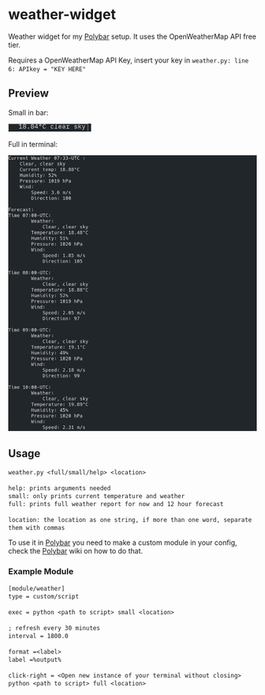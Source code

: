 # weather-widget

Weather widget for my [Polybar](https://github.com/polybar/polybar) setup. It uses the OpenWeatherMap API free tier.

Requires a OpenWeatherMap API Key, insert your key in ```weather.py: line 6: APIkey = "KEY HERE"```

## Preview

Small in bar:

![Small](https://raw.githubusercontent.com/c-jaenicke/weather-widget-polybar/main/img/widget-small.png)

Full in terminal:

![Full](https://raw.githubusercontent.com/c-jaenicke/weather-widget-polybar/main/img/widget-full.png)

## Usage

```text
weather.py <full/small/help> <location>

help: prints arguments needed
small: only prints current temperature and weather
full: prints full weather report for now and 12 hour forecast

location: the location as one string, if more than one word, separate them with commas
```

To use it in [Polybar](https://github.com/polybar/polybar) you need to make a custom module in your config, check the [Polybar](https://github.com/polybar/polybar) wiki on how to do that.

### Example Module

```text
[module/weather]
type = custom/script

exec = python <path to script> small <location>

; refresh every 30 minutes
interval = 1800.0

format =<label>
label =%output%

click-right = <Open new instance of your terminal without closing> python <path to script> full <location>
```
